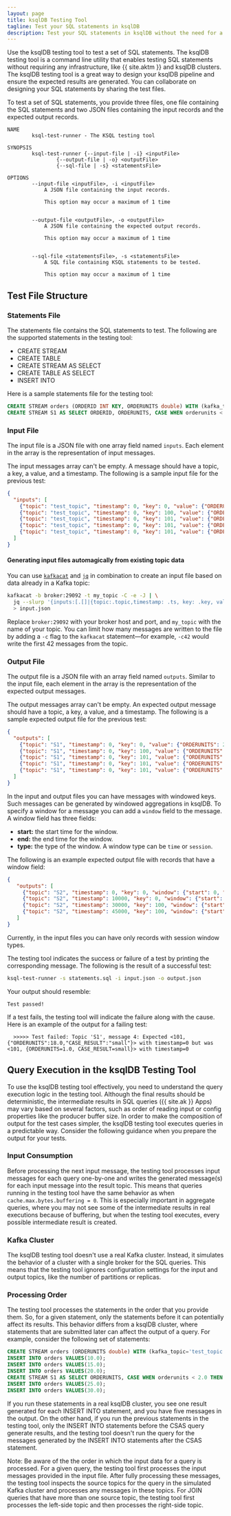 ```yaml
---
layout: page
title: ksqlDB Testing Tool
tagline: Test your SQL statements in ksqlDB
description: Test your SQL statements in ksqlDB without the need for a full Kafka cluster
---
```


Use the ksqlDB testing tool to test a set of SQL statements. The ksqlDB
testing tool is a command line utility that enables testing SQL
statements without requiring any infrastructure, like {{ site.aktm }}
and ksqlDB clusters. The ksqlDB testing tool is a great way to design your
ksqlDB pipeline and ensure the expected results are generated. You can
collaborate on designing your SQL statements by sharing the test files.

To test a set of SQL statements, you provide three files, one file
containing the SQL statements and two JSON files containing the input
records and the expected output records.

```
NAME
        ksql-test-runner - The KSQL testing tool

SYNOPSIS
        ksql-test-runner {--input-file | -i} <inputFile>
                {--output-file | -o} <outputFile>
                {--sql-file | -s} <statementsFile>

OPTIONS
        --input-file <inputFile>, -i <inputFile>
            A JSON file containing the input records.

            This option may occur a maximum of 1 time


        --output-file <outputFile>, -o <outputFile>
            A JSON file containing the expected output records.

            This option may occur a maximum of 1 time


        --sql-file <statementsFile>, -s <statementsFile>
            A SQL file containing KSQL statements to be tested.

            This option may occur a maximum of 1 time
```

Test File Structure
-------------------

### Statements File

The statements file contains the SQL statements to test. The following
are the supported statements in the testing tool:

-   CREATE STREAM
-   CREATE TABLE
-   CREATE STREAM AS SELECT
-   CREATE TABLE AS SELECT
-   INSERT INTO

Here is a sample statements file for the testing tool:

```sql
CREATE STREAM orders (ORDERID INT KEY, ORDERUNITS double) WITH (kafka_topic='test_topic', value_format='JSON');
CREATE STREAM S1 AS SELECT ORDERID, ORDERUNITS, CASE WHEN orderunits < 2.0 THEN 'small' WHEN orderunits < 4.0 THEN 'medium' ELSE 'large' END AS case_result FROM orders EMIT CHANGES;
```

### Input File

The input file is a JSON file with one array field named `inputs`.
Each element in the array is the representation of input messages.

The input messages array can't be empty. A message should have a topic, a
key, a value, and a timestamp. The following is a sample input file for
the previous test:

```json
{
  "inputs": [
    {"topic": "test_topic", "timestamp": 0, "key": 0, "value": {"ORDERUNITS": 2.0}},
    {"topic": "test_topic", "timestamp": 0, "key": 100, "value": {"ORDERUNITS": 4.0}},
    {"topic": "test_topic", "timestamp": 0, "key": 101, "value": {"ORDERUNITS": 6.0 }},
    {"topic": "test_topic", "timestamp": 0, "key": 101, "value": {"ORDERUNITS": 3.0}},
    {"topic": "test_topic", "timestamp": 0, "key": 101, "value": {"ORDERUNITS": 1.0}}
  ]
}
```

#### Generating input files automagically from existing topic data

You can use [`kafkacat`](https://github.com/edenhill/kafkacat) and [`jq`](https://stedolan.github.io/jq/) in combination to create an input file based on data already in a Kafka topic: 

```bash
kafkacat -b broker:29092 -t my_topic -C -e -J | \
  jq --slurp '{inputs:[.[]|{topic:.topic,timestamp: .ts, key: .key, value: .payload|fromjson}]}' \
  > input.json
```

Replace `broker:29092` with your broker host and port, and `my_topic` with the name of your topic. You can limit how many messages are written to the file by adding a `-c` flag to the `kafkacat` statement—for example, `-c42` would write the first 42 messages from the topic. 

### Output File

The output file is a JSON file with an array field named `outputs`.
Similar to the input file, each element in the array is the
representation of the expected output messages.

The output messages array can't be empty. An expected output message should
have a topic, a key, a value, and a timestamp. The following is a sample
expected output file for the previous test:

```json
{
  "outputs": [
    {"topic": "S1", "timestamp": 0, "key": 0, "value": {"ORDERUNITS": 2.0, "CASE_RESULT": "medium"}},
    {"topic": "S1", "timestamp": 0, "key": 100, "value": {"ORDERUNITS": 4.0, "CASE_RESULT": "large"}},
    {"topic": "S1", "timestamp": 0, "key": 101, "value": {"ORDERUNITS": 6.0, "CASE_RESULT": "large"}},
    {"topic": "S1", "timestamp": 0, "key": 101, "value": {"ORDERUNITS": 3.0, "CASE_RESULT": "medium"}},
    {"topic": "S1", "timestamp": 0, "key": 101, "value": {"ORDERUNITS": 1.0, "CASE_RESULT": "small"}}
  ]
}
```

In the input and output files you can have messages with windowed keys.
Such messages can be generated by windowed aggregations in ksqlDB. To
specify a window for a message you can add a `window` field to the
message. A window field has three fields:

-   **start:** the start time for the window.
-   **end:** the end time for the window.
-   **type:** the type of the window. A window type can be `time` or
    `session`.

The following is an example expected output file with records that have
a window field:

```json
{
   "outputs": [
     {"topic": "S2", "timestamp": 0, "key": 0, "window": {"start": 0, "end": 30000, "type": "time"}, "value": "0,0"},
     {"topic": "S2", "timestamp": 10000, "key": 0, "window": {"start": 0, "end": 30000, "type": "time"}, "value": "0,5"},
     {"topic": "S2", "timestamp": 30000, "key": 100, "window": {"start": 30000, "end": 60000, "type": "time"}, "value": "100,100"},
     {"topic": "S2", "timestamp": 45000, "key": 100, "window": {"start": 30000, "end": 60000, "type": "time"}, "value": "100,100"}
   ]
}
```

Currently, in the input files you can have only records with session
window types.

The testing tool indicates the success or failure of a test by
printing the corresponding message. The following is the result of a
successful test:

```bash
ksql-test-runner -s statements.sql -i input.json -o output.json
```

Your output should resemble:

```
Test passed!
```

If a test fails, the testing tool will indicate the failure along with
the cause. Here is an example of the output for a failing test:

```
  >>>>> Test failed: Topic 'S1', message 4: Expected <101, {"ORDERUNITS":18.0,"CASE_RESULT":"small"}> with timestamp=0 but was <101, {ORDERUNITS=1.0, CASE_RESULT=small}> with timestamp=0
```

Query Execution in the ksqlDB Testing Tool
----------------------------------------

To use the ksqlDB testing tool effectively, you need to understand the
query execution logic in the testing tool. Although the final results
should be deterministic, the intermediate results in SQL queries
({{ site.ak }} Apps) may vary based on several factors, such as order of
reading input or config properties like the producer buffer size. In
order to make the composition of output for the test cases simpler, the
ksqlDB testing tool executes queries in a predictable way. Consider the
following guidance when you prepare the output for your tests.

### Input Consumption

Before processing the next input message, the testing tool processes
input messages for each query one-by-one and writes the generated
message(s) for each input message into the result topic. This means that
queries running in the testing tool have the same behavior as when
`cache.max.bytes.buffering = 0`. This is especially important in
aggregate queries, where you may not see some of the intermediate results
in real executions because of buffering, but when the testing tool executes,
every possible intermediate result is created.

### Kafka Cluster

The ksqlDB testing tool doesn't use a real Kafka cluster. Instead, it simulates
the behavior of a cluster with a single broker for the SQL queries. This
means that the testing tool ignores configuration settings for the input
and output topics, like the number of partitions or replicas.

### Processing Order

The testing tool processes the statements in the order that you provide
them. So, for a given statement, only the statements before it can
potentially affect its results. This behavior differs from a ksqlDB
cluster, where statements that are submitted later can affect the output
of a query. For example, consider the following set of statements:

```sql
CREATE STREAM orders (ORDERUNITS double) WITH (kafka_topic='test_topic', value_format='JSON');
INSERT INTO orders VALUES(10.0);
INSERT INTO orders VALUES(15.0);
INSERT INTO orders VALUES(20.0);
CREATE STREAM S1 AS SELECT ORDERUNITS, CASE WHEN orderunits < 2.0 THEN 'small' WHEN orderunits < 4.0 THEN 'medium' ELSE 'large' END AS case_result FROM orders EMIT CHANGES;
INSERT INTO orders VALUES(25.0);
INSERT INTO orders VALUES(30.0);
```

If you run these statements in a real ksqlDB cluster, you see one
result generated for each INSERT INTO statement, and you have five
messages in the output. On the other hand, if you run the previous
statements in the testing tool, only the INSERT INTO statements before
the CSAS query generate results, and the testing tool doesn't run the
query for the messages generated by the INSERT INTO statements after the
CSAS statement.

Note: Be aware of the the order in which the input data for a query is
processed. For a given query, the testing tool first processes the input
messages provided in the input file. After fully processing these messages,
the testing tool inspects the source topics for the query in the simulated
Kafka cluster and processes any messages in these topics. For JOIN queries
that have more than one source topic, the testing tool first processes the
left-side topic and then processes the right-side topic.
